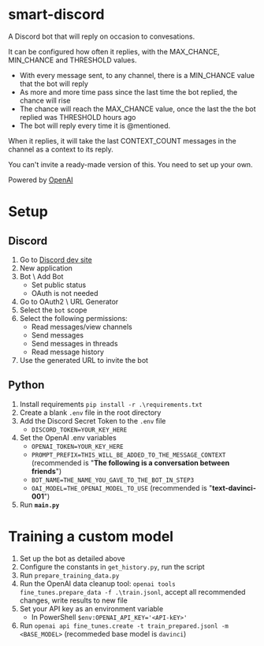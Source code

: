 # smart-discord
A Discord bot that will reply on occasion to convesations.

It can be configured how often it replies, with the MAX_CHANCE, MIN_CHANCE and THRESHOLD values.
- With every message sent, to any channel, there is a MIN_CHANCE value that the bot will reply
- As more and more time pass since the last time the bot replied, the chance will rise
- The chance will reach the MAX_CHANCE value, once the last the the bot replied was THRESHOLD hours ago
- The bot will reply every time it is @mentioned.

When it replies, it will take the last CONTEXT_COUNT messages in the channel as a context to its reply.

You can't invite a ready-made version of this. You need to set up your own.

Powered by [OpenAI](https://openai.com/)

# Setup
## Discord
1. Go to [Discord dev site](https://discord.com/developers/applications)
2. New application
3. Bot \ Add Bot
   - Set public status
   - OAuth is not needed 
4. Go to OAuth2 \ URL Generator
5. Select the `bot` scope
6. Select the following permissions:
    - Read messages/view channels
    - Send messages
    - Send messages in threads
    - Read message history
7. Use the generated URL to invite the bot


## Python
1. Install requirements `pip install -r .\requirements.txt`
2. Create a blank `.env` file in the root directory
3. Add the Discord Secret Token to the `.env` file
    - `DISCORD_TOKEN=YOUR_KEY_HERE`
4. Set the OpenAI .env variables
   - `OPENAI_TOKEN=YOUR_KEY_HERE`
   - `PROMPT_PREFIX=THIS_WILL_BE_ADDED_TO_THE_MESSAGE_CONTEXT` (recommended is "**The following is a conversation between friends**")
   - `BOT_NAME=THE_NAME_YOU_GAVE_TO_THE_BOT_IN_STEP3`
   - `OAI_MODEL=THE_OPENAI_MODEL_TO_USE` (recommended is "**text-davinci-001**")
5. Run **`main.py`**

# Training a custom model
1. Set up the bot as detailed above
2. Configure the constants in `get_history.py`, run the script
3. Run `prepare_training_data.py`
4. Run the OpenAI data cleanup tool: `openai tools fine_tunes.prepare_data -f .\train.jsonl`, accept all recommended changes, write results to new file
5. Set your API key as an environment variable
   - In PowerShell  `$env:OPENAI_API_KEY='<API-kEY>'`
6. Run `openai api fine_tunes.create -t train_prepared.jsonl -m <BASE_MODEL>` (recommeded base model is `davinci`)